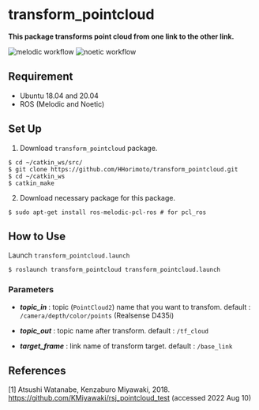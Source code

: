 # transform_pointcloud

**This package transforms point cloud from one link to the other link.**

![melodic workflow](https://github.com/HHorimoto/transform_pointcloud/actions/workflows/melodic_build.yml/badge.svg)
![noetic workflow](https://github.com/HHorimoto/transform_pointcloud/actions/workflows/noetic_build.yml/badge.svg)

## Requirement
+ Ubuntu 18.04 and 20.04
+ ROS (Melodic and Noetic)

## Set Up
1. Download `transform_pointcloud` package.

```shell
$ cd ~/catkin_ws/src/
$ git clone https://github.com/HHorimoto/transform_pointcloud.git
$ cd ~/catkin_ws
$ catkin_make
```

2. Download necessary package for this package.

```shell
$ sudo apt-get install ros-melodic-pcl-ros # for pcl_ros
```

## How to Use
Launch `transform_pointcloud.launch`

```shell
$ roslaunch transform_pointcloud transform_pointcloud.launch
```

### Parameters

+ ***topic_in*** : topic (`PointCloud2`) name that you want to transfom.
    default : `/camera/depth/color/points` (Realsense D435i)

+ ***topic_out*** : topic name after transform.
    default : `/tf_cloud`

+ ***target_frame*** : link name of transform target.
    default : `/base_link`

## References
[1] Atsushi Watanabe, Kenzaburo Miyawaki, 2018. https://github.com/KMiyawaki/rsj_pointcloud_test (accessed 2022 Aug 10)